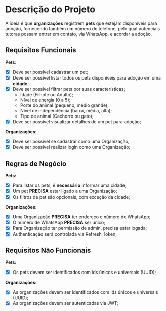 # Descrição do Projeto
A ideia é que **organizações** registrem **pets** que estejam disponíveis para adoção, fornecendo também um número de telefone, pelo qual potenciais tutoras possam entrar em contato, via WhatsApp, e acordar a adoção. 

## Requisitos Funcionais
**Pets**:
- [x] Deve ser possível cadastrar um pet;
- [x] Deve ser possível listar todos os pets disponíveis para adoção em uma **cidade**;
- [x] Deve ser possível filtrar pets por suas características;
    - Idade (Filhote ou Adulto);
    - Nível de energia (0 a 5);
    - Porte do animal (pequeno, médio grande);
    - Nível de independência (baixa, média, alta);
    - Tipo de animal (Cachorro ou gato);
- [x] Deve ser possível visualizar detalhes de um pet para adoção;

**Organizações**:
- [x] Deve ser possível se cadastrar como uma Organização;
- [x] Deve ser possível realizar login como uma Organização;

## Regras de Negócio
**Pets:**
- [x] Para listar os pets, é **necessário** informar uma cidade;
- [x] Um pet **PRECISA** estar ligado a uma Organização;
- [x] Os filtros de pet são opcionais, com exceção da cidade;

**Organizações**:
- [x] Uma Organização **PRECISA** ter endereço e número de WhatsApp;
- [x] O número de WhatsApp **PRECISA** ser único;
- [x] Para Organização ter permissão de admin, precisa estar logada;
- [x] Authenticação será controlada via Refresh Token;

## Requisitos Não Funcionais
**Pets:**
- [x] Os pets devem ser identificados com ids únicos e universais (UUID);

**Organizações:**
- [x] As organizações devem ser identificados com ids únicos e universais (UUID);
- [x] As organizações devem ser autenticadas via JWT;